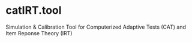# catIRT.tool
Simulation &amp; Calibration Tool for Computerized Adaptive Tests (CAT) and Item Reponse Theory (IRT)
